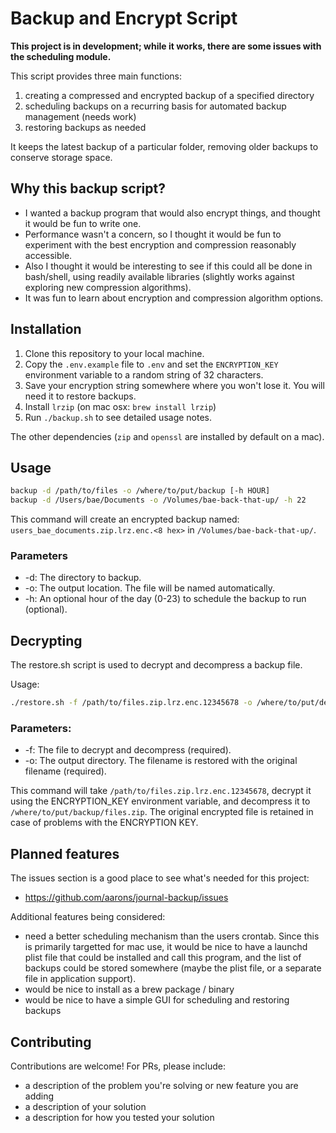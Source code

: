 # Backup and Encrypt Script

**This project is in development; while it works, there are some issues with the scheduling module.**

This script provides three main functions:

1. creating a compressed and encrypted backup of a specified directory
1. scheduling backups on a recurring basis for automated backup management (needs work)
1. restoring backups as needed

It keeps the latest backup of a particular folder, removing older backups to conserve storage space.

## Why this backup script?

- I wanted a backup program that would also encrypt things, and thought it would be fun to write one.
- Performance wasn't a concern, so I thought it would be fun to experiment with the best encryption and compression reasonably accessible.
- Also I thought it would be interesting to see if this could all be done in bash/shell, using readily available libraries (slightly works against exploring new compression algorithms).
- It was fun to learn about encryption and compression algorithm options.


## Installation

1. Clone this repository to your local machine.
1. Copy the `.env.example` file to `.env` and set the `ENCRYPTION_KEY` environment variable to a random string of 32 characters.
1. Save your encryption string somewhere where you won't lose it. You will need it to restore backups.
1. Install `lrzip` (on mac osx: `brew install lrzip`)
1. Run `./backup.sh` to see detailed usage notes.

The other dependencies (`zip` and `openssl` are installed by default on a mac).

## Usage

```bash
backup -d /path/to/files -o /where/to/put/backup [-h HOUR]
backup -d /Users/bae/Documents -o /Volumes/bae-back-that-up/ -h 22
```

This command will create an encrypted backup named:
`users_bae_documents.zip.lrz.enc.<8 hex>` in `/Volumes/bae-back-that-up/`.

### Parameters

- -d: The directory to backup.
- -o: The output location. The file will be named automatically.
- -h: An optional hour of the day (0-23) to schedule the backup to run (optional).


## Decrypting

The restore.sh script is used to decrypt and decompress a backup file.

Usage:

```bash
./restore.sh -f /path/to/files.zip.lrz.enc.12345678 -o /where/to/put/decrypted-backup
```

### Parameters:

- -f: The file to decrypt and decompress (required).
- -o: The output directory. The filename is restored with the original filename (required).

This command will take `/path/to/files.zip.lrz.enc.12345678`, decrypt it using the ENCRYPTION_KEY environment variable, and decompress it to `/where/to/put/backup/files.zip`. The original encrypted file is retained in case of problems with the ENCRYPTION KEY.


## Planned features

The issues section is a good place to see what's needed for this project:
- https://github.com/aarons/journal-backup/issues

Additional features being considered:
- need a better scheduling mechanism than the users crontab. Since this is primarily targetted for mac use, it would be nice to have a launchd plist file that could be installed and call this program, and the list of backups could be stored somewhere (maybe the plist file, or a separate file in application support).
- would be nice to install as a brew package / binary
- would be nice to have a simple GUI for scheduling and restoring backups


## Contributing

Contributions are welcome! For PRs, please include:
- a description of the problem you're solving or new feature you are adding
- a description of your solution
- a description for how you tested your solution
